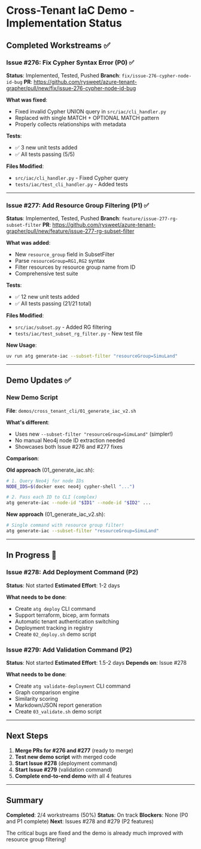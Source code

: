 # Cross-Tenant IaC Demo - Implementation Status

## Completed Workstreams ✅

### Issue #276: Fix Cypher Syntax Error (P0) ✅
**Status**: Implemented, Tested, Pushed
**Branch**: `fix/issue-276-cypher-node-id-bug`
**PR**: https://github.com/rysweet/azure-tenant-grapher/pull/new/fix/issue-276-cypher-node-id-bug

**What was fixed**:
- Fixed invalid Cypher UNION query in `src/iac/cli_handler.py`
- Replaced with single MATCH + OPTIONAL MATCH pattern
- Properly collects relationships with metadata

**Tests**:
- ✅ 3 new unit tests added
- ✅ All tests passing (5/5)

**Files Modified**:
- `src/iac/cli_handler.py` - Fixed Cypher query
- `tests/iac/test_cli_handler.py` - Added tests

---

### Issue #277: Add Resource Group Filtering (P1) ✅
**Status**: Implemented, Tested, Pushed
**Branch**: `feature/issue-277-rg-subset-filter`
**PR**: https://github.com/rysweet/azure-tenant-grapher/pull/new/feature/issue-277-rg-subset-filter

**What was added**:
- New `resource_group` field in SubsetFilter
- Parse `resourceGroup=RG1,RG2` syntax
- Filter resources by resource group name from ID
- Comprehensive test suite

**Tests**:
- ✅ 12 new unit tests added
- ✅ All tests passing (21/21 total)

**Files Modified**:
- `src/iac/subset.py` - Added RG filtering
- `tests/iac/test_subset_rg_filter.py` - New test file

**New Usage**:
```bash
uv run atg generate-iac --subset-filter "resourceGroup=SimuLand"
```

---

## Demo Updates ✅

### New Demo Script
**File**: `demos/cross_tenant_cli/01_generate_iac_v2.sh`

**What's different**:
- Uses new `--subset-filter "resourceGroup=SimuLand"` (simpler!)
- No manual Neo4j node ID extraction needed
- Showcases both Issue #276 and #277 fixes

**Comparison**:

**Old approach** (01_generate_iac.sh):
```bash
# 1. Query Neo4j for node IDs
NODE_IDS=$(docker exec neo4j cypher-shell "...")

# 2. Pass each ID to CLI (complex)
atg generate-iac --node-id "$ID1" --node-id "$ID2" ...
```

**New approach** (01_generate_iac_v2.sh):
```bash
# Single command with resource group filter!
atg generate-iac --subset-filter "resourceGroup=SimuLand"
```

---

## In Progress 🚧

### Issue #278: Add Deployment Command (P2)
**Status**: Not started
**Estimated Effort**: 1-2 days

**What needs to be done**:
- Create `atg deploy` CLI command
- Support terraform, bicep, arm formats
- Automatic tenant authentication switching
- Deployment tracking in registry
- Create `02_deploy.sh` demo script

### Issue #279: Add Validation Command (P2)
**Status**: Not started
**Estimated Effort**: 1.5-2 days
**Depends on**: Issue #278

**What needs to be done**:
- Create `atg validate-deployment` CLI command
- Graph comparison engine
- Similarity scoring
- Markdown/JSON report generation
- Create `03_validate.sh` demo script

---

## Next Steps

1. **Merge PRs for #276 and #277** (ready to merge)
2. **Test new demo script** with merged code
3. **Start Issue #278** (deployment command)
4. **Start Issue #279** (validation command)
5. **Complete end-to-end demo** with all 4 features

---

## Summary

**Completed**: 2/4 workstreams (50%)
**Status**: On track
**Blockers**: None (P0 and P1 complete)
**Next**: Issues #278 and #279 (P2 features)

The critical bugs are fixed and the demo is already much improved with resource group filtering!
